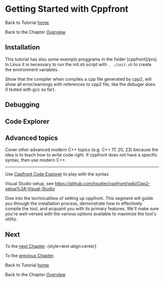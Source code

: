# Getting Started with Cppfront


Back to Tutorial [home](../readme.md)

Back to the Chapter [Overview](Overview.md)

## Installation

This tutorial has also some exemplo proggrams in the folder [cppfront]/proj
In Linux it is necessary to run the init.sh script with `. ./init.sh` to create the environment variables.

Show that the compiler when compiles a cpp file generated by cpp2, will show all error/warnings with references to cpp2 file, like the debuger does (I tested with gcc so far).


## Debugging



## Code Explorer

## Advanced topics

Cover other advanced modern C++ topics (e.g. C++ 17, 20, 23) because the idea is to teach how to write code right.
If cppfront does not have a specific syntax, then use modern C++.

---

Use [Cppfront Code Explorer](https://godbolt.org/z/7qGso819c) to play with the syntax

Visual Studio setup, see https://github.com/hsutter/cppfront/wiki/Cpp2-setup%3A-Visual-Studio


Dive into the technicalities of setting up cppfront. This segment will guide you through the installation process, demonstrate how to effectively compile the tool, and acquaint you with its primary features. We'll make sure you're well-versed with the various options available to maximize the tool's utility.

## Next

To the [next Chapter](First_Program.md). {style=text-align:center}

To the [previous Chapter](Cppfront_VS_Rust.md).

Back to Tutorial [home](../readme.md)

Back to the Chapter [Overview](Overview.md)

